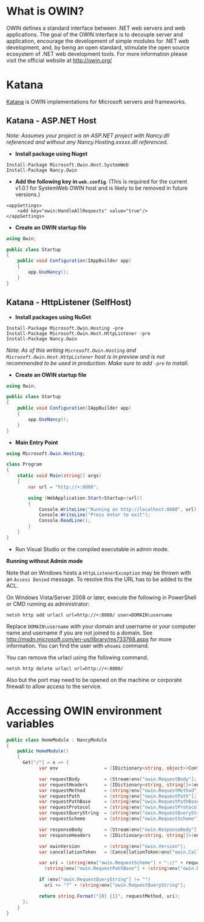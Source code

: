 # What is OWIN?
OWIN defines a standard interface between .NET web servers and web applications. The goal of the OWIN interface is to decouple server and application, encourage the development of simple modules for .NET web development, and, by being an open standard, stimulate the open source ecosystem of .NET web development tools. For more information please visit the official website at http://owin.org/

# Katana
[Katana](http://katanaproject.codeplex.com/documentation) is OWIN implementations for Microsoft servers and frameworks.

## Katana - ASP.NET Host
*Note: Assumes your project is an ASP.NET project with Nancy.dll referenced and without any Nancy.Hosting.xxxxx.dll referenced.*

* **Install package using Nuget**
```
Install-Package Microsoft.Owin.Host.SystemWeb
Install-Package Nancy.Owin
```

* **Add the following key in `web.config`**. (This is required for the current v1.0.1 for SystemWeb OWIN host and is likely to be removed in future versions.)
```
<appSettings>
    <add key="owin:HandleAllRequests" value="true"/>
</appSettings>
```
* **Create an OWIN startup file**
```c#
using Owin;

public class Startup
{
    public void Configuration(IAppBuilder app)
    {
        app.UseNancy();
    }
}
```

## Katana - HttpListener (SelfHost)

* **Install packages using NuGet**
```
Install-Package Microsoft.Owin.Hosting -pre
Install-Package Microsoft.Owin.Host.HttpListener -pre
Install-Package Nancy.Owin
```
*Note: As of this writing `Microsoft.Owin.Hosting` and `Microsoft.Owin.Host.HttpListener` host is in preview and is not recommended to be used in production. Make sure to add `-pre` to install.*
* **Create an OWIN startup file**
```c#
using Owin;

public class Startup
{
    public void Configuration(IAppBuilder app)
    {
        app.UseNancy();
    }
}
```
* **Main Entry Point**
```c#
using Microsoft.Owin.Hosting;

class Program
{
    static void Main(string[] args)
    {
        var url = "http://+:8080";

        using (WebApplication.Start<Startup>(url))
        {
            Console.WriteLine("Running on http://localhost:8080", url);
            Console.WriteLine("Press enter to exit");
            Console.ReadLine();
        }
    }
}
```
* Run Visual Studio or the compiled executable in admin mode.

**Running without Admin mode**

Note that on Windows hosts a `HttpListenerException` may be thrown with an `Access Denied` message. To resolve this the URL has to be added to the ACL. 

On Windows Vista/Server 2008 or later, execute the following in PowerShell or CMD running as administrator:

    netsh http add urlacl url=http://+:8080/ user=DOMAIN\username

Replace `DOMAIN\username` with your domain and username or your computer name and username if you are not joined to a domain. See <http://msdn.microsoft.com/en-us/library/ms733768.aspx> for more information. You can find the user with `whoami` command.

You can remove the urlacl using the following command.

    netsh http delete urlacl url=http://+:8080/

Also but the port may need to be opened on the machine or corporate firewall to allow access to the service.

# Accessing OWIN environment variables

```c#
public class HomeModule : NancyModule
{
    public HomeModule()
    {
      Get["/"] = x => {
            var env                 = (IDictionary<string, object>)Context.Items[NancyOwinHost.RequestEnvironmentKey];

            var requestBody         = (Stream)env["owin.RequestBody"];
            var requestHeaders      = (IDictionary<string, string[]>)env["owin.RequestHeaders"];
            var requestMethod       = (string)env["owin.RequestMethod"];
            var requestPath         = (string)env["owin.RequestPath"];
            var requestPathBase     = (string)env["owin.RequestPathBase"];
            var requestProtocol     = (string)env["owin.RequestProtocol"];
            var requestQueryString  = (string)env["owin.RequestQueryString"];
            var requestScheme       = (string)env["owin.RequestScheme"];

            var responseBody        = (Stream)env["owin.ResponseBody"];
            var responseHeaders     = (IDictionary<string, string[]>)env["owin.ResponseHeaders"];

            var owinVersion         = (string)env["owin.Version"];
            var cancellationToken   = (CancellationToken)env["owin.CallCancelled"];

            var uri = (string)env["owin.RequestScheme"] + "://" + requestHeaders["Host"].First() +
              (string)env["owin.RequestPathBase"] + (string)env["owin.RequestPath"];

            if (env["owin.RequestQueryString"] != "")
              uri += "?" + (string)env["owin.RequestQueryString"];

            return string.Format("{0} {1}", requestMethod, uri);
      };
    }
}
```
